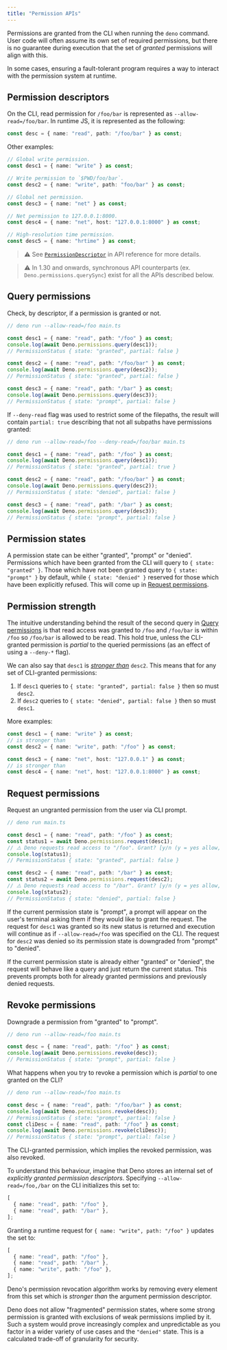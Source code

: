 ```yaml
---
title: "Permission APIs"
---
```


Permissions are granted from the CLI when running the `deno` command. User code
will often assume its own set of required permissions, but there is no guarantee
during execution that the set of _granted_ permissions will align with this.

In some cases, ensuring a fault-tolerant program requires a way to interact with
the permission system at runtime.

## Permission descriptors

On the CLI, read permission for `/foo/bar` is represented as
`--allow-read=/foo/bar`. In runtime JS, it is represented as the following:

```ts
const desc = { name: "read", path: "/foo/bar" } as const;
```

Other examples:

```ts
// Global write permission.
const desc1 = { name: "write" } as const;

// Write permission to `$PWD/foo/bar`.
const desc2 = { name: "write", path: "foo/bar" } as const;

// Global net permission.
const desc3 = { name: "net" } as const;

// Net permission to 127.0.0.1:8000.
const desc4 = { name: "net", host: "127.0.0.1:8000" } as const;

// High-resolution time permission.
const desc5 = { name: "hrtime" } as const;
```

> ⚠️ See
> [`PermissionDescriptor`](https://docs.deno.com/api/deno/~/Deno.PermissionDescriptor)
> in API reference for more details.

> ⚠️ In 1.30 and onwards, synchronous API counterparts (ex.
> `Deno.permissions.querySync`) exist for all the APIs described below.

## Query permissions

Check, by descriptor, if a permission is granted or not.

```ts
// deno run --allow-read=/foo main.ts

const desc1 = { name: "read", path: "/foo" } as const;
console.log(await Deno.permissions.query(desc1));
// PermissionStatus { state: "granted", partial: false }

const desc2 = { name: "read", path: "/foo/bar" } as const;
console.log(await Deno.permissions.query(desc2));
// PermissionStatus { state: "granted", partial: false }

const desc3 = { name: "read", path: "/bar" } as const;
console.log(await Deno.permissions.query(desc3));
// PermissionStatus { state: "prompt", partial: false }
```

If `--deny-read` flag was used to restrict some of the filepaths, the result
will contain `partial: true` describing that not all subpaths have permissions
granted:

```ts
// deno run --allow-read=/foo --deny-read=/foo/bar main.ts

const desc1 = { name: "read", path: "/foo" } as const;
console.log(await Deno.permissions.query(desc1));
// PermissionStatus { state: "granted", partial: true }

const desc2 = { name: "read", path: "/foo/bar" } as const;
console.log(await Deno.permissions.query(desc2));
// PermissionStatus { state: "denied", partial: false }

const desc3 = { name: "read", path: "/bar" } as const;
console.log(await Deno.permissions.query(desc3));
// PermissionStatus { state: "prompt", partial: false }
```

## Permission states

A permission state can be either "granted", "prompt" or "denied". Permissions
which have been granted from the CLI will query to `{ state: "granted" }`. Those
which have not been granted query to `{ state: "prompt" }` by default, while
`{ state: "denied" }` reserved for those which have been explicitly refused.
This will come up in [Request permissions](#request-permissions).

## Permission strength

The intuitive understanding behind the result of the second query in
[Query permissions](#query-permissions) is that read access was granted to
`/foo` and `/foo/bar` is within `/foo` so `/foo/bar` is allowed to be read. This
hold true, unless the CLI-granted permission is _partial_ to the queried
permissions (as an effect of using a `--deny-*` flag).

We can also say that `desc1` is
_[stronger than](https://www.w3.org/TR/permissions/#ref-for-permissiondescriptor-stronger-than)_
`desc2`. This means that for any set of CLI-granted permissions:

1. If `desc1` queries to `{ state: "granted", partial: false }` then so must
   `desc2`.
2. If `desc2` queries to `{ state: "denied", partial: false }` then so must
   `desc1`.

More examples:

```ts
const desc1 = { name: "write" } as const;
// is stronger than
const desc2 = { name: "write", path: "/foo" } as const;

const desc3 = { name: "net", host: "127.0.0.1" } as const;
// is stronger than
const desc4 = { name: "net", host: "127.0.0.1:8000" } as const;
```

## Request permissions

Request an ungranted permission from the user via CLI prompt.

```ts
// deno run main.ts

const desc1 = { name: "read", path: "/foo" } as const;
const status1 = await Deno.permissions.request(desc1);
// ⚠️ Deno requests read access to "/foo". Grant? [y/n (y = yes allow, n = no deny)] y
console.log(status1);
// PermissionStatus { state: "granted", partial: false }

const desc2 = { name: "read", path: "/bar" } as const;
const status2 = await Deno.permissions.request(desc2);
// ⚠️ Deno requests read access to "/bar". Grant? [y/n (y = yes allow, n = no deny)] n
console.log(status2);
// PermissionStatus { state: "denied", partial: false }
```

If the current permission state is "prompt", a prompt will appear on the user's
terminal asking them if they would like to grant the request. The request for
`desc1` was granted so its new status is returned and execution will continue as
if `--allow-read=/foo` was specified on the CLI. The request for `desc2` was
denied so its permission state is downgraded from "prompt" to "denied".

If the current permission state is already either "granted" or "denied", the
request will behave like a query and just return the current status. This
prevents prompts both for already granted permissions and previously denied
requests.

## Revoke permissions

Downgrade a permission from "granted" to "prompt".

```ts
// deno run --allow-read=/foo main.ts

const desc = { name: "read", path: "/foo" } as const;
console.log(await Deno.permissions.revoke(desc));
// PermissionStatus { state: "prompt", partial: false }
```

What happens when you try to revoke a permission which is _partial_ to one
granted on the CLI?

```ts
// deno run --allow-read=/foo main.ts

const desc = { name: "read", path: "/foo/bar" } as const;
console.log(await Deno.permissions.revoke(desc));
// PermissionStatus { state: "prompt", partial: false }
const cliDesc = { name: "read", path: "/foo" } as const;
console.log(await Deno.permissions.revoke(cliDesc));
// PermissionStatus { state: "prompt", partial: false }
```

The CLI-granted permission, which implies the revoked permission, was also
revoked.

To understand this behaviour, imagine that Deno stores an internal set of
_explicitly granted permission descriptors_. Specifying `--allow-read=/foo,/bar`
on the CLI initializes this set to:

```ts
[
  { name: "read", path: "/foo" },
  { name: "read", path: "/bar" },
];
```

Granting a runtime request for `{ name: "write", path: "/foo" }` updates the set
to:

```ts
[
  { name: "read", path: "/foo" },
  { name: "read", path: "/bar" },
  { name: "write", path: "/foo" },
];
```

Deno's permission revocation algorithm works by removing every element from this
set which is _stronger than_ the argument permission descriptor.

Deno does not allow "fragmented" permission states, where some strong permission
is granted with exclusions of weak permissions implied by it. Such a system
would prove increasingly complex and unpredictable as you factor in a wider
variety of use cases and the `"denied"` state. This is a calculated trade-off of
granularity for security.
